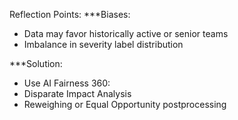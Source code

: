 Reflection Points:
***Biases:

- Data may favor historically active or senior teams
- Imbalance in severity label distribution

***Solution:

- Use AI Fairness 360:
- Disparate Impact Analysis
- Reweighing or Equal Opportunity postprocessing
